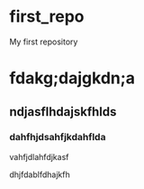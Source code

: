# first_repo
My first repository 

# fdakg;dajgkdn;a

## ndjasflhdajskfhlds 

### dahfhjdsahfjkdahflda

vahfjdlahfdjkasf

dhjfdablfdhajkfh


